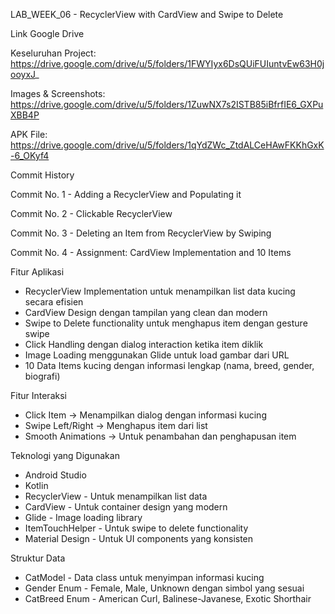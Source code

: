 LAB_WEEK_06 - RecyclerView with CardView and Swipe to Delete

Link Google Drive

Keseluruhan Project: https://drive.google.com/drive/u/5/folders/1FWYIyx6DsQUiFUIuntvEw63H0jooyxJ_

Images & Screenshots: https://drive.google.com/drive/u/5/folders/1ZuwNX7s2ISTB85iBfrfIE6_GXPuXBB4P

APK File: https://drive.google.com/drive/u/5/folders/1qYdZWc_ZtdALCeHAwFKKhGxK-6_OKyf4

Commit History

Commit No. 1 - Adding a RecyclerView and Populating it

Commit No. 2 - Clickable RecyclerView

Commit No. 3 - Deleting an Item from RecyclerView by Swiping

Commit No. 4 - Assignment: CardView Implementation and 10 Items

Fitur Aplikasi

- RecyclerView Implementation untuk menampilkan list data kucing secara efisien
- CardView Design dengan tampilan yang clean dan modern
- Swipe to Delete functionality untuk menghapus item dengan gesture swipe
- Click Handling dengan dialog interaction ketika item diklik
- Image Loading menggunakan Glide untuk load gambar dari URL
- 10 Data Items kucing dengan informasi lengkap (nama, breed, gender, biografi)

Fitur Interaksi

- Click Item → Menampilkan dialog dengan informasi kucing
- Swipe Left/Right → Menghapus item dari list
- Smooth Animations → Untuk penambahan dan penghapusan item

Teknologi yang Digunakan

- Android Studio
- Kotlin
- RecyclerView - Untuk menampilkan list data
- CardView - Untuk container design yang modern
- Glide - Image loading library
- ItemTouchHelper - Untuk swipe to delete functionality
- Material Design - Untuk UI components yang konsisten

Struktur Data

- CatModel - Data class untuk menyimpan informasi kucing
- Gender Enum - Female, Male, Unknown dengan simbol yang sesuai
- CatBreed Enum - American Curl, Balinese-Javanese, Exotic Shorthair
